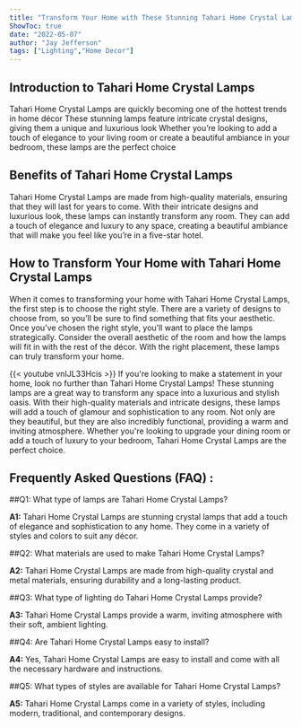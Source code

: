 ```yaml
---
title: "Transform Your Home with These Stunning Tahari Home Crystal Lamps!"
ShowToc: true 
date: "2022-05-07"
author: "Jay Jefferson" 
tags: ["Lighting","Home Decor"]
---
```

## Introduction to Tahari Home Crystal Lamps

Tahari Home Crystal Lamps are quickly becoming one of the hottest trends in home décor These stunning lamps feature intricate crystal designs, giving them a unique and luxurious look Whether you’re looking to add a touch of elegance to your living room or create a beautiful ambiance in your bedroom, these lamps are the perfect choice

## Benefits of Tahari Home Crystal Lamps

Tahari Home Crystal Lamps are made from high-quality materials, ensuring that they will last for years to come. With their intricate designs and luxurious look, these lamps can instantly transform any room. They can add a touch of elegance and luxury to any space, creating a beautiful ambiance that will make you feel like you’re in a five-star hotel.

## How to Transform Your Home with Tahari Home Crystal Lamps

When it comes to transforming your home with Tahari Home Crystal Lamps, the first step is to choose the right style. There are a variety of designs to choose from, so you’ll be sure to find something that fits your aesthetic. Once you’ve chosen the right style, you’ll want to place the lamps strategically. Consider the overall aesthetic of the room and how the lamps will fit in with the rest of the décor. With the right placement, these lamps can truly transform your home.

{{< youtube vnIJL33Hcis >}} 
If you're looking to make a statement in your home, look no further than Tahari Home Crystal Lamps! These stunning lamps are a great way to transform any space into a luxurious and stylish oasis. With their high-quality materials and intricate designs, these lamps will add a touch of glamour and sophistication to any room. Not only are they beautiful, but they are also incredibly functional, providing a warm and inviting atmosphere. Whether you're looking to upgrade your dining room or add a touch of luxury to your bedroom, Tahari Home Crystal Lamps are the perfect choice.

## Frequently Asked Questions (FAQ) :
##Q1: What type of lamps are Tahari Home Crystal Lamps?

**A1:** Tahari Home Crystal Lamps are stunning crystal lamps that add a touch of elegance and sophistication to any home. They come in a variety of styles and colors to suit any décor. 

##Q2: What materials are used to make Tahari Home Crystal Lamps?

**A2:** Tahari Home Crystal Lamps are made from high-quality crystal and metal materials, ensuring durability and a long-lasting product. 

##Q3: What type of lighting do Tahari Home Crystal Lamps provide?

**A3:** Tahari Home Crystal Lamps provide a warm, inviting atmosphere with their soft, ambient lighting. 

##Q4: Are Tahari Home Crystal Lamps easy to install?

**A4:** Yes, Tahari Home Crystal Lamps are easy to install and come with all the necessary hardware and instructions. 

##Q5: What types of styles are available for Tahari Home Crystal Lamps?

**A5:** Tahari Home Crystal Lamps come in a variety of styles, including modern, traditional, and contemporary designs.



